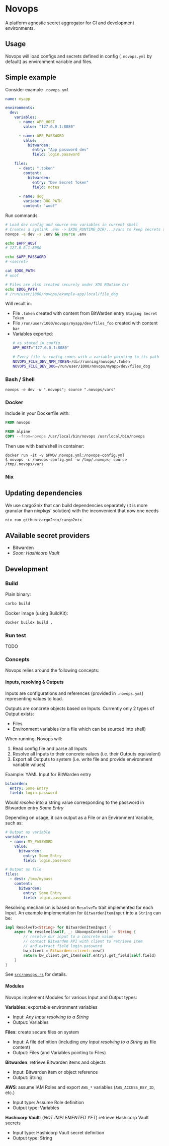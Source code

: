 # Novops

A platform agnostic secret aggregator for CI and development environments.

## Usage

Novops will load configs and secrets defined in config (`.novops.yml` by default) as environment variable and files.

## Simple example

Consider example `.novops.yml`

```yaml
name: myapp

environments:
  dev:
    variables:
      - name: APP_HOST
        value: "127.0.0.1:8080"

      - name: APP_PASSWORD
        value:
          bitwarden:
            entry: "App password dev"
            field: login.password

    files: 
      - dest: ".token"
        content: 
          bitwarden:
            entry: "Dev Secret Token"
            field: notes
      
      - name: dog
        variabe: DOG_PATH
        content: "woof"
```

Run commands

```sh
# Load dev config and source env variables in current shell
# Creates a symlink .env -> $XDG_RUNTIME_DIR/.../vars to keep secrets safe and allow easy sourcing
novops -e dev -s .env && source .env

echo $APP_HOST 
# 127.0.0.1:8080

echo $APP_PASSWORD
# <secret>

cat $DOG_PATH
# woof

# Files are also created securely under XDG RUntime Dir 
echo $DOG_PATH
# /run/user/1000/novops/example-app/local/file_dog

```

Will result in:

- File `.token` created with content from BitWarden entry `Staging Secret Token`
- File `/run/user/1000/novops/myapp/dev/files_foo` created with content `bar`
- Variables exported:
  ```sh
  # as stated in config
  APP_HOST="127.0.0.1:8080"

  # Every file in config comes with a variable pointing to its path
  NOVOPS_FILE_DEV_NPM_TOKEN=/dir/running/novops/.token
  NOVOPS_FILE_DEV_DOG=/run/user/1000/novops/myapp/dev/files_dog
  ```

### Bash / Shell

```
novops -e dev -w ".novops"; source ".novops/vars"
```

### Docker

Include in your Dockerfile with:

```Dockerfile
FROM novops

FROM alpine
COPY --from=novops /usr/local/bin/novops /usr/local/bin/novops
```

Then use with bash/shell in container:

```
docker run -it -v $PWD/.novops.yml:/novops-config.yml
$ novops -c /novops-config.yml -w /tmp/.novops; source /tmp/.novops/vars
```

### Nix

## Updating dependencies

We use cargo2nix that can build dependencies separately (it is more granular
than nixpkgs' solution) with the inconvenient that now one needs

```sh
nix run github:cargo2nix/cargo2nix
```

## AVailable secret providers

- Bitwarden
- _Soon: Hashicorp Vault_

## Development

### Build

Plain binary:

```sh
carbo build 
```

Docker image (using BuildKit):

```sh
docker buildx build .
```

### Run test

TODO

### Concepts

Novops relies around the following concepts:

#### Inputs, resolving & Outputs 

Inputs are configurations and references (provided in `.novops.yml`) representing values to load.

Outputs are concrete objects based on Inputs. Currently only 2 types of Output exists:
- Files
- Environment variables (or a file which can be sourced into shell)

When running, Novops will:

1. Read config file and parse all Inputs
2. Resolve all Inputs to their concrete values (i.e. their Outputs equivalent)
3. Export all Outputs to system (i.e. write file and provide environment variable values)

Example: YAML Input for BitWarden entry 

```yaml
bitwarden:
  entry: Some Entry
  field: login.password
```

Would _resolve_ into a string value corresponding to the password in Bitwarden entry _Some Entry_

Depending on usage, it can output as a File or an Environment Variable, such as:

```yaml
# Output as variable
variables:
  - name: MY_PASSWORD
    value:
      bitwarden:
        entry: Some Entry
        field: login.password

# Output as file
files:
  - dest: /tmp/mypass
    content:
      bitwarden:
        entry: Some Entry
        field: login.password
```

Resolving mechanism is based on `ResolveTo` trait implemented for each Input. An example implementation for `BitwardenItemInput` into a `String` can be:

```rust
impl ResolveTo<String> for BitwardenItemInput {
    async fn resolve(&self, _: &NovopsContext) -> String {
        // resolve our input to a concrete value
        // contact Bitwarden API with client to retrieve item
        // and extract field login.password 
        bw_client = Bitwarden::client::new()
        return bw_client.get_item(self.entry).get_field(self.field)
    }
}
```

See [`src/novops.rs`](src/novops.rs) for details.

#### Modules

Novops implement Modules for various Input and Output types:

**Variables**: exportable environment variables
- Input: _Any Input resolving to a String_
- Output: Variables

**Files**: create secure files on system
- Input: A file definition (including _any Input resolving to a String_ as file content)
- Output: Files (and Variables pointing to Files)

**Bitwarden**: retrieve Bitwarden items and objects
- Input: Bitwarden item or object reference
- Output: String

**AWS**: assume IAM Roles and export `AWS_*` variables (`AWS_ACCESS_KEY_ID`, etc.)
- Input type: Assume Role definition
- Output type: Variables

**Hashicorp Vault**: (_NOT IMPLEMENTED YET_) retrieve Hashicorp Vault secrets
- Input type: Hashicorp Vault secret definition
- Output type: String

